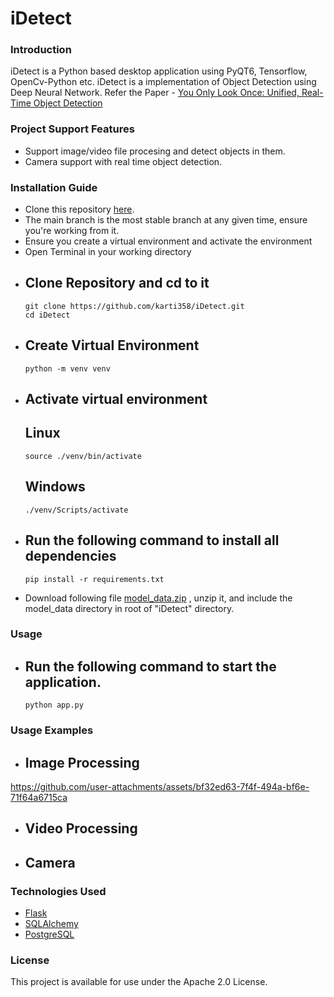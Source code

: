 # iDetect
### Introduction
iDetect is a Python based desktop application using PyQT6, Tensorflow, OpenCv-Python etc.
iDetect is a implementation of Object Detection using Deep Neural Network.
Refer the Paper - [You Only Look Once: Unified, Real-Time Object Detection](https://arxiv.org/pdf/1506.02640)
### Project Support Features
* Support image/video file procesing and detect objects in them.
* Camera support with real time object detection.
### Installation Guide
* Clone this repository [here](https://github.com/karti358/iDetect.git).
* The main branch is the most stable branch at any given time, ensure you're working from it.
* Ensure you create a virtual environment and activate the environment
* Open Terminal in your working directory
* ## Clone Repository and cd to it
      git clone https://github.com/karti358/iDetect.git
      cd iDetect
* ## Create Virtual Environment
      python -m venv venv
* ## Activate virtual environment
  ## Linux
      source ./venv/bin/activate
  ## Windows
      ./venv/Scripts/activate
* ## Run the following command to install all dependencies
      pip install -r requirements.txt
* Download following file [model_data.zip](https://www.mediafire.com/file/6xc8mhm80pungv2/model_data.zip/file) , unzip it, and include the model_data directory in root of "iDetect" directory.
### Usage
* ## Run the following command to start the application.
      python app.py
### Usage Examples
* ## Image Processing
https://github.com/user-attachments/assets/bf32ed63-7f4f-494a-bf6e-71f64a6715ca
* ## Video Processing

* ## Camera
### Technologies Used
* [Flask](https://flask.palletsprojects.com/en/3.0.x/)
* [SQLAlchemy](https://www.sqlalchemy.org/)
* [PostgreSQL](https://www.postgresql.org/)
### License
This project is available for use under the Apache 2.0 License.
